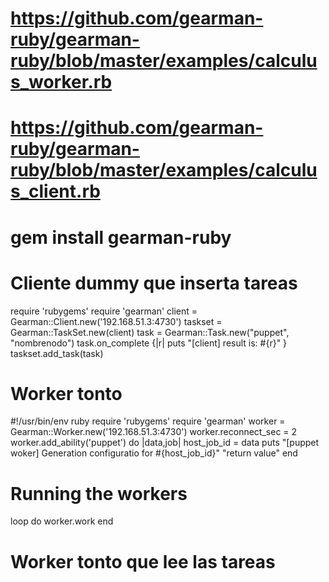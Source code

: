 # https://github.com/gearman-ruby/gearman-ruby/blob/master/examples/calculus_worker.rb
# https://github.com/gearman-ruby/gearman-ruby/blob/master/examples/calculus_client.rb

# gem install gearman-ruby


# Cliente dummy que inserta tareas
require 'rubygems'
require 'gearman'
client = Gearman::Client.new('192.168.51.3:4730')
taskset = Gearman::TaskSet.new(client)
task = Gearman::Task.new("puppet", "nombrenodo")
task.on_complete {|r| puts "[client] result is: #{r}" }
taskset.add_task(task)


# Worker tonto
#!/usr/bin/env ruby
require 'rubygems'
require 'gearman'
worker = Gearman::Worker.new('192.168.51.3:4730')
worker.reconnect_sec = 2
worker.add_ability('puppet') do |data,job|
  host_job_id = data
  puts "[puppet woker] Generation configuratio for #{host_job_id}"
  "return value"
end
# Running the workers
loop do
  worker.work
end
# Worker tonto que lee las tareas
